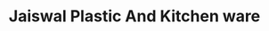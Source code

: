 ---
title: "Jaiswal Plastic And Kitchen ware"
url: /varanasi/jaiswal-plastic-and-kitchen-ware/
shop: shop
---